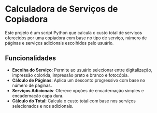 # Calculadora de Serviços de Copiadora

Este projeto é um script Python que calcula o custo total de serviços oferecidos por uma copiadora com base no tipo de serviço, número de páginas e serviços adicionais escolhidos pelo usuário.

## Funcionalidades

- **Escolha do Serviço**: Permite ao usuário selecionar entre digitalização, impressão colorida, impressão preto e branco e fotocópia.
- **Cálculo de Páginas**: Aplica um desconto progressivo com base no número de páginas.
- **Serviços Adicionais**: Oferece opções de encadernação simples e encadernação capa dura.
- **Cálculo do Total**: Calcula o custo total com base nos serviços selecionados e nos adicionais.
